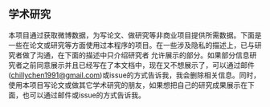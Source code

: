 ## 学术研究

本项目通过获取微博数据，为写论文、做研究等非商业项目提供所需数据。下面是一些在论文或研究等方面使用过本程序的项目。在一些涉及隐私的描述上，已与研究者做了沟通，在下面的描述中只介绍研究者
允许展示的部分。如果部分信息研究者之前同意展示并且已经写在了本文档中，现在又不想展示了，可以通过邮件(chillychen1991@gmail.com)或issue的方式告诉我，我会删除相关信息。同时，使用本项目写论文或做其它学术研究的朋友，如果想把自己的研究成果展示在下面，也可以通过邮件或issue的方式告诉我。
